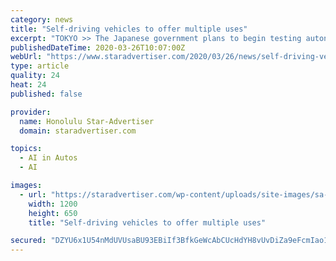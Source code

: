 ```yaml
---
category: news
title: "Self-driving vehicles to offer multiple uses"
excerpt: "TOKYO >> The Japanese government plans to begin testing autonomous driving services around the country beginning April, through partnerships across a wide variety of industries."
publishedDateTime: 2020-03-26T10:07:00Z
webUrl: "https://www.staradvertiser.com/2020/03/26/news/self-driving-vehicles-to-offer-multiple-uses/"
type: article
quality: 24
heat: 24
published: false

provider:
  name: Honolulu Star-Advertiser
  domain: staradvertiser.com

topics:
  - AI in Autos
  - AI

images:
  - url: "https://staradvertiser.com/wp-content/uploads/site-images/sa-fb-thumb.jpg"
    width: 1200
    height: 650
    title: "Self-driving vehicles to offer multiple uses"

secured: "DZYU6x1U54nMdUVUsaBU93EBiIf3BfkGeWcAbCUcHdYH8vUvDiZa9eFcmIao1vFEIKvH4ftYmP66MFwqjoK6Pu3ngH09b0dBBYBHwkFA+ASpMj0/vlWcyN0swhMAPKL2cXeZcvIvZznWxbcE8n8+r/sr5iWXthHqCCmsWiqdvFRjLMUgnKANc7Zc04W1kBync5PVimVmMy8KLc/BlxC9Tnn0aCpALApJdTOw01hFdJ4SiHYZquwKkGbDMrYCxMRjtGlhI2xKhIXhe/7yyrEND8j4OGsGEtMGQlBGgSGq806MRE3Gxt6vXeyLXqmka84r;nJ/WueBEhzho5XhbIVIx2Q=="
---
```


